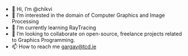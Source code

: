 - 👋 Hi, I’m @chikvi
- 👀 I’m interested in the domain of Computer Graphics and Image Processing
- 🌱 I’m currently learning RayTracing
- 💞️ I’m looking to collaborate on open-source, freelance projects related to Graphics Programming.
- 📫 How to reach me gargav@tcd.ie

<!---
chikvi/chikvi is a ✨ special ✨ repository because its `README.md` (this file) appears on your GitHub profile.
You can click the Preview link to take a look at your changes.
--->
